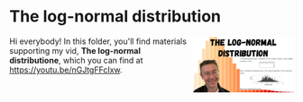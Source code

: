 # The log-normal distribution
[<img src="lognormal thumb.png" align="right" height="100" />](<https://youtu.be/nGJtgFFcIxw>)

Hi everybody! In this folder, you'll find materials supporting my vid, **The log-normal distributione**, which you can find at <https://youtu.be/nGJtgFFcIxw>. 

